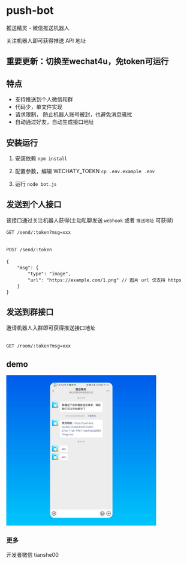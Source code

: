# push-bot

推送精灵 - 微信推送机器人

关注机器人即可获得推送 API 地址

## 重要更新：切换至wechat4u，免token可运行

## 特点
- 支持推送到个人微信和群
- 代码少，单文件实现
- 请求限制， 防止机器人账号被封，也避免消息骚扰
- 自动通过好友，自动生成接口地址

## 安装运行

1. 安装依赖 `npm install`

2. 配置参数，编辑 WECHATY_TOEKN `cp .env.example .env`

3. 运行 `node bot.js`

## 发送到个人接口

该接口通过关注机器人获得(主动私聊发送 `webhook` 或者 `推送地址` 可获得)


```
GET /send/:token?msg=xxx
```
```

POST /send/:token

{
    "msg": {
        "type": "image",
        "url": "https://example.com/1.png" // 图片 url 仅支持 https
    }
}

```



## 发送到群接口

邀请机器人入群即可获得推送接口地址


```

GET /room/:token?msg=xxx

```


## demo

<img src="demo/demo.png"  style="width:400px;"/>

### 更多

开发者微信 tianshe00
